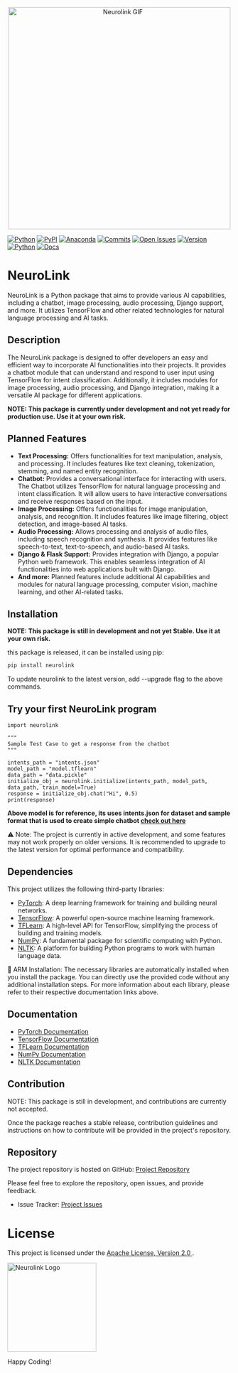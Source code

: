 <p align="center">
  <img src="https://github.com/muhammad-fiaz/neurolink/assets/75434191/82fbf702-43e2-46e6-8e01-11758fa26310" alt="Neurolink GIF" width="500" height="auto">
</p>

[![Python](https://img.shields.io/badge/python-%3E%3D3.8-blue.svg)](https://www.python.org/downloads/release/python-380/)
[![PyPI](https://img.shields.io/badge/PyPI-v-green.svg)](https://pypi.org/project/neurolink/)
[![Anaconda](https://img.shields.io/badge/Anaconda-v-green.svg)](https://anaconda.org/conda-forge/neurolink)
[![Commits](https://img.shields.io/github/last-commit/muhammad-fiaz/neurolink?style=flat&logo=git&logoColor=white&color=blue)](https://github.com/muhammad-fiaz/neurolink/commits/master)
[![Open Issues](https://img.shields.io/badge/issues-open-green.svg)](https://github.com/muhammad-fiaz/neurolink/issues)
[![Version](https://img.shields.io/badge/version-0.0.0-blue.svg)](https://pypi.org/project/neurolink/0.0.0/)
[![Python](https://img.shields.io/badge/community-python-brightgreen.svg)](https://www.python.org/)
[![Docs](https://img.shields.io/badge/docs-neurolink-blue.svg)](https://github.com/muhammad-fiaz/neurolink#readme)


# NeuroLink

NeuroLink is a Python package that aims to provide various AI capabilities, including a chatbot, image processing, audio processing, Django support, and more. It utilizes TensorFlow and other related technologies for natural language processing and AI tasks.

## Description

The NeuroLink package is designed to offer developers an easy and efficient way to incorporate AI functionalities into their projects. It provides a chatbot module that can understand and respond to user input using TensorFlow for intent classification. Additionally, it includes modules for image processing, audio processing, and Django integration, making it a versatile AI package for different applications.

**NOTE: This package is currently under development and not yet ready for production use. Use it at your own risk.**

## Planned Features

- **Text Processing:** Offers functionalities for text manipulation, analysis, and processing. It includes features like text cleaning, tokenization, stemming, and named entity recognition.
- **Chatbot:** Provides a conversational interface for interacting with users. The Chatbot utilizes TensorFlow for natural language processing and intent classification. It will allow users to have interactive conversations and receive responses based on the input.
- **Image Processing:** Offers functionalities for image manipulation, analysis, and recognition. It includes features like image filtering, object detection, and image-based AI tasks.
- **Audio Processing:** Allows processing and analysis of audio files, including speech recognition and synthesis. It provides features like speech-to-text, text-to-speech, and audio-based AI tasks.
- **Django & Flask Support:** Provides integration with Django, a popular Python web framework. This enables seamless integration of AI functionalities into web applications built with Django.
- **And more:** Planned features include additional AI capabilities and modules for natural language processing, computer vision, machine learning, and other AI-related tasks.

## Installation

**NOTE: This package is still in development and not yet Stable. Use it at your own risk.**

this package is released, it can be installed using pip:

```bash
pip install neurolink
```
To update neurolink to the latest version, add --upgrade flag to the above commands.

## Try your first NeuroLink program
    
    import neurolink
    
    """
    Sample Test Case to get a response from the chatbot
    """

    intents_path = "intents.json"
    model_path = "model.tflearn"
    data_path = "data.pickle"
    initialize_obj = neurolink.initialize(intents_path, model_path, data_path, train_model=True)
    response = initialize_obj.chat("Hi", 0.5)
    print(response)

**Above model is for reference, its uses intents.json for dataset and sample format that is used to create simple chatbot [check out here](https://github.com/muhammad-fiaz/neurolink/blob/master/intents.json)**

⚠️ Note: The project is currently in active development, and some features may not work properly on older versions. It is recommended to upgrade to the latest version for optimal performance and compatibility.

## Dependencies

This project utilizes the following third-party libraries:

- [PyTorch](https://pytorch.org/): A deep learning framework for training and building neural networks.
- [TensorFlow](https://www.tensorflow.org/): A powerful open-source machine learning framework.
- [TFLearn](http://tflearn.org/): A high-level API for TensorFlow, simplifying the process of building and training models.
- [NumPy](https://numpy.org/): A fundamental package for scientific computing with Python.
- [NLTK](https://www.nltk.org/): A platform for building Python programs to work with human language data.

💪 ARM Installation: The necessary libraries are automatically installed when you install the package. You can directly use the provided code without any additional installation steps.
For more information about each library, please refer to their respective documentation links above.

## Documentation

- [PyTorch Documentation](https://pytorch.org/docs/)
- [TensorFlow Documentation](https://www.tensorflow.org/api_docs/)
- [TFLearn Documentation](http://tflearn.org/doc_index/)
- [NumPy Documentation](https://numpy.org/doc/)
- [NLTK Documentation](https://www.nltk.org/index.html)


## Contribution

NOTE: This package is still in development, and contributions are currently not accepted.

Once the package reaches a stable release, contribution guidelines and instructions on how to contribute will be provided in the project's repository.

## Repository

The project repository is hosted on GitHub: [Project Repository](https://github.com/muhammad-fiaz/neurolink)

Please feel free to explore the repository, open issues, and provide feedback.

- Issue Tracker: [Project Issues](https://github.com/muhammad-fiaz/neurolink/issues)

# License

This project is licensed under the [Apache License, Version 2.0 ](https://github.com/muhammad-fiaz/neurolink/blob/main/LICENSE).
     
     
<p>
  <img src="https://github.com/muhammad-fiaz/neurolink/assets/75434191/5ede394c-99fa-4f7f-8153-0de7f34b15c2" alt="Neurolink Logo" width="200">
</p>

Happy Coding!



